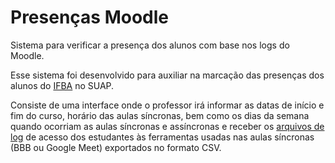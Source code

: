 # Presenças Moodle
Sistema para verificar a presença dos alunos com base nos logs do Moodle.

Esse sistema foi desenvolvido para auxiliar na marcação das presenças dos alunos do [IFBA](http://www.ifba.edu.br) no SUAP.

Consiste de uma interface onde o professor irá informar as datas de início e fim do curso, horário das aulas síncronas, bem como os dias da semana quando ocorriam as aulas síncronas e assíncronas e receber os [arquivos de log](https://youtu.be/sZcebrgLgNo) de acesso dos estudantes às ferramentas usadas nas aulas síncronas (BBB ou Google Meet) exportados no formato CSV.
